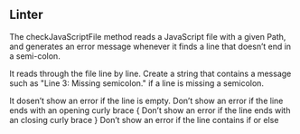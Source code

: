 ## Linter

The checkJavaScriptFile method reads a JavaScript file with a given Path, and generates an error message whenever it finds a line that doesn’t end in a semi-colon.

It reads through the file line by line. Create a string that contains a message such as "Line 3: Missing semicolon." if a line is missing a semicolon.

It dosen’t show an error if the line is empty.
Don’t show an error if the line ends with an opening curly brace {
Don’t show an error if the line ends with an closing curly brace }
Don’t show an error if the line contains if or else
